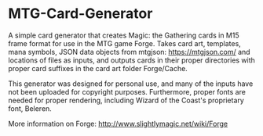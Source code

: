 # MTG-Card-Generator

A simple card generator that creates Magic: the Gathering cards in M15 frame format for use in the MTG game Forge.  Takes card art, templates, mana symbols, JSON data objects from mtgjson: https://mtgjson.com/ and locations of files as inputs, and outputs cards in their proper directories with proper card suffixes in the card art folder Forge/Cache.

This generator was designed for personal use, and many of the inputs have not been uploaded for copyright purposes.  Furthermore, proper fonts are needed for proper rendering, including Wizard of the Coast's proprietary font, Beleren.

More information on Forge: http://www.slightlymagic.net/wiki/Forge
